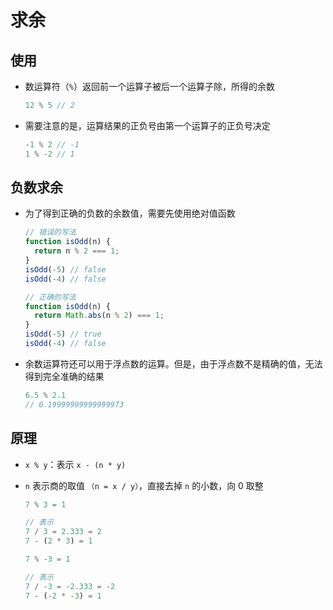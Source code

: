 # 求余

## 使用

*   数运算符（`%`）返回前一个运算子被后一个运算子除，所得的余数

    ```javascript
    12 % 5 // 2
    ```

*   需要注意的是，运算结果的正负号由第一个运算子的正负号决定

    ```javascript
    -1 % 2 // -1
    1 % -2 // 1
    ```

## 负数求余

*   为了得到正确的负数的余数值，需要先使用绝对值函数

    ```javascript
    // 错误的写法
    function isOdd(n) {
      return n % 2 === 1;
    }
    isOdd(-5) // false
    isOdd(-4) // false

    // 正确的写法
    function isOdd(n) {
      return Math.abs(n % 2) === 1;
    }
    isOdd(-5) // true
    isOdd(-4) // false
    ```

*   余数运算符还可以用于浮点数的运算。但是，由于浮点数不是精确的值，无法得到完全准确的结果

    ```javascript
    6.5 % 2.1
    // 0.19999999999999973
    ```

## 原理

*   `x % y`：表示 `x - (n * y)`

*   `n` 表示商的取值 `（n = x / y）`，直接去掉 `n` 的小数，向 0 取整

    ```javascript
    7 % 3 = 1

    // 表示
    7 / 3 = 2.333 = 2
    7 - (2 * 3) = 1
    ```

    ```javascript
    7 % -3 = 1

    // 表示
    7 / -3 = -2.333 = -2
    7 - (-2 * -3) = 1
    ```

